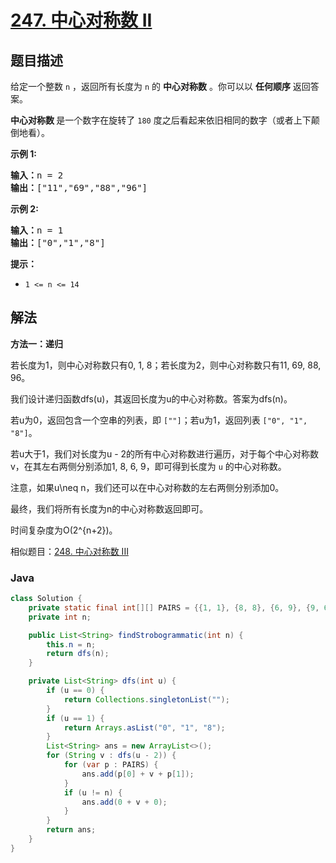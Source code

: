 # [247. 中心对称数 II](https://leetcode.cn/problems/strobogrammatic-number-ii)

## 题目描述

<p>给定一个整数&nbsp;<code>n</code>&nbsp;，返回所有长度为&nbsp;<code>n</code>&nbsp;的 <strong>中心对称数</strong>&nbsp;。你可以以 <strong>任何顺序</strong> 返回答案。</p>

<p><strong>中心对称数&nbsp;</strong>是一个数字在旋转了&nbsp;<code>180</code> 度之后看起来依旧相同的数字（或者上下颠倒地看）。</p>

<p><strong>示例 1:</strong></p>

<pre>
<b>输入：</b>n = 2
<b>输出：</b>["11","69","88","96"]
</pre>

<p><strong>示例&nbsp;2:</strong></p>

<pre>
<b>输入：</b>n = 1
<b>输出：</b>["0","1","8"]</pre>

<p><strong>提示：</strong></p>

<ul>
	<li><code>1 &lt;= n &lt;= 14</code></li>
</ul>

## 解法

**方法一：递归**

若长度为1，则中心对称数只有0, 1, 8；若长度为2，则中心对称数只有11, 69, 88, 96。

我们设计递归函数dfs(u)，其返回长度为u的中心对称数。答案为dfs(n)。

若u为0，返回包含一个空串的列表，即 `[""]`；若u为1，返回列表 `["0", "1", "8"]`。

若u大于1，我们对长度为u - 2的所有中心对称数进行遍历，对于每个中心对称数v，在其左右两侧分别添加1, 8, 6, 9，即可得到长度为 `u` 的中心对称数。

注意，如果u\neq n，我们还可以在中心对称数的左右两侧分别添加0。

最终，我们将所有长度为n的中心对称数返回即可。

时间复杂度为O(2^{n+2})。

相似题目：[248. 中心对称数 III](/solution/0200-0299/0248.Strobogrammatic%20Number%20III/README.md)

### **Java**

```java
class Solution {
    private static final int[][] PAIRS = {{1, 1}, {8, 8}, {6, 9}, {9, 6}};
    private int n;

    public List<String> findStrobogrammatic(int n) {
        this.n = n;
        return dfs(n);
    }

    private List<String> dfs(int u) {
        if (u == 0) {
            return Collections.singletonList("");
        }
        if (u == 1) {
            return Arrays.asList("0", "1", "8");
        }
        List<String> ans = new ArrayList<>();
        for (String v : dfs(u - 2)) {
            for (var p : PAIRS) {
                ans.add(p[0] + v + p[1]);
            }
            if (u != n) {
                ans.add(0 + v + 0);
            }
        }
        return ans;
    }
}
```
